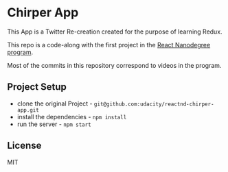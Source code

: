 # Chirper App

This App is a Twitter Re-creation created for the purpose of learning Redux.  

This repo is a code-along with the first project in the [React Nanodegree program](https://www.udacity.com/course/react-nanodegree--nd019).

Most of the commits in this repository correspond to videos in the program.

## Project Setup

* clone the original Project - `git@github.com:udacity/reactnd-chirper-app.git`
* install the dependencies - `npm install`
* run the server - `npm start`

## License

MIT
